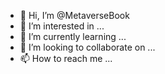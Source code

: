 - 👋 Hi, I’m @MetaverseBook
- 👀 I’m interested in ...
- 🌱 I’m currently learning ...
- 💞️ I’m looking to collaborate on ...
- 📫 How to reach me ...

<!---
MetaverseBook/MetaverseBook is a ✨ special ✨ repository because its `README.md` (this file) appears on your GitHub profile.
You can click the Preview link to take a look at your changes.
--->
